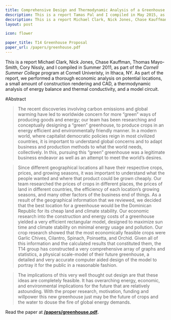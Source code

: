 ```yaml
---
title: Comprehensive Design and Thermodynamic Analysis of a Greenhouse
description: This is a report Tamas Pal and I compiled in May 2015, as part of the MJ2424 Numerical Methods course at KTH, in Stockholm.
decsription: This is a report Michael Clark, Nick Jones, Chase Kauffman, Thomas Mayo-Smith, Cory Nissly, and I compiled at Cornell in Summer 2011.
layout: post

icon: flower

paper_title: T14 Greenhouse Proposal
paper_url: /papers/greenhouse.pdf
---
```


This is a report Michael Clark, Nick Jones, Chase Kauffman, Thomas Mayo-Smith, Cory Nissly, and I compiled in Summer 2011, as part of the _Cornell Summer College_ program at Cornell Univeristy, in Ithaca, NY. As part of the report, we performed a thorough economic analysis on potential locations, a small amount of construction rendering and CAD, a thermodynamic analysis of energy balance and thermal conductivity, and a model circuit.

#Abstract

> The recent discoveries involving carbon emissions and global warming have led to worldwide concern for more “green” ways of producing goods and energy; our team has been researching and conceptually designing a “green” greenhouse, to produce crops in an energy efficient and environmentally friendly manner. In a modern world, where capitalist democratic policies reign in most civilized countries, it is important to understand global concerns and to adapt business and production methods to what the world needs, collectively. In this, pursuing this “green” greenhouse was a legitimate business endeavor as well as an attempt to meet the world’s desires.

> Since different geographical locations all have their respective crops, prices, and growing seasons, it was important to understand what the people wanted and where that product could be grown cheaply. Our team researched the prices of crops in different places, the prices of land in different countries, the efficiency of each location’s growing seasons, and many other factors of the business end of things. As a result of the geographical information that we reviewed, we decided that the best location for a greenhouse would be the Dominican Republic for its cheap land and climate stability. Our economic research into the construction and energy costs of a greenhouse yielded a very efficient rectangular model, designed to maximize sun time and climate stability on minimal energy usage and pollution. Our crop research showed that the most economically feasible crops were Garlic Chives, Cilantro, Spinach, Poinsetta, and Orchid. Given all of this information and the calculated results that constituted them, the T14 group has constructed a very comprehensive array of graphs and statistics, a physical scale-model of their future greenhouse, a detailed and very accurate computer aided design of the model to portray it for the public in a reasonable fashion.

> The implications of this very well thought out design are that these ideas are completely feasible. It has overarching energy, economic, and environmental implications for the future that are relatively astounding. With the proper research, motivation, funding and willpower this new greenhouse just may be the future of crops and the water to douse the fire of global energy demands.


Read the paper at **[/papers/greenhouse.pdf](/papers/greenhouse.pdf).**
